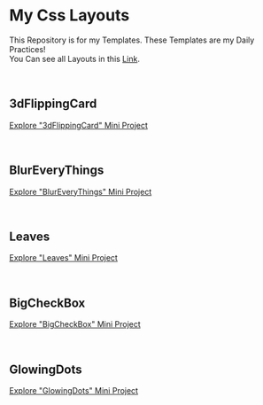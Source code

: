 # My Css Layouts
This Repository is for my Templates. These Templates are my Daily Practices! <br>
You Can see all Layouts in this [Link](https://loquacious-klepon-59b03e.netlify.app/).

<br>

## 3dFlippingCard
[Explore "3dFlippingCard" Mini Project](https://loquacious-klepon-59b03e.netlify.app/3dFlippingCard/)

<br>

## BlurEveryThings
[Explore "BlurEveryThings" Mini Project](https://loquacious-klepon-59b03e.netlify.app/BlurEveryThings/)

<br>

## Leaves
[Explore "Leaves" Mini Project](https://loquacious-klepon-59b03e.netlify.app/Leaves/)

<br>

## BigCheckBox
[Explore "BigCheckBox" Mini Project](https://loquacious-klepon-59b03e.netlify.app/BigCheckBox/)

<br>

## GlowingDots
[Explore "GlowingDots" Mini Project](https://loquacious-klepon-59b03e.netlify.app/GlowingDots/)

<br>